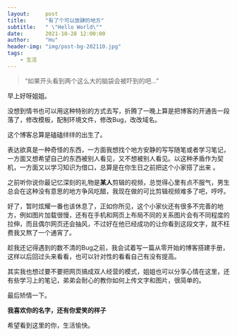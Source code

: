 ```yaml
---
layout:     post
title:      "有了个可以放肆的地方"
subtitle:   " \"Hello World\""
date:       2021-10-28 12:00:00
author:     "Hu"
header-img: "img/post-bg-202110.jpg"
tags:
    - 生活
---
```


> “如果开头看到两个这么大的脑袋会被吓到的吧...”



早上好呀姐姐。

没想到情书也可以用这种特别的方式去写，折腾了一晚上算是把博客的开通告一段落了，修改模板，配制环境文件，修改Bug，改改域名。

这个博客总算是磕磕绊绊的出生了。



表达欲真是一种奇怪的东西，一方面我想找个地方安静的写写随笔或者学习笔记，一方面又想希望自己的东西被别人看见，又不想被别人看见。以这种矛盾作为契机，一方面又以学习知识为借口，总算是在你生日之前把这个小家搭了出来 。



之前听你说你最记忆深刻的礼物是**某人**剪辑的视频，总觉得心里有点不服气，男生总会在这种没有意思的地方争风吃醋，我现在做的可比剪辑视频难多了吧，哼哼。



好了，暂时炫耀一番也该休息了，正如你所见，这个小家伙还有很多不完善的地方，例如图片加载很慢，还有在手机和网页上布局不同的关系图片会有不同程度的拉伸，而且偶尔网页还会抽风，不过好在他已经成功的让你看到这段文字，就不枉费我又熬了一个通宵了。



趁我还记得遇到的数不清的Bug之前，我会试着写一篇从零开始的博客搭建手册，这样以后回过头来看看，也可以针对性的看看自己有没有提高。



其实我也想过要不要把网页搞成双人经营的模式，姐姐也可以分享心情在这里，还有些学习上的笔记，弟弟会耐心的教你如何上传文字和图片，很简单的。



最后矫情一下。



**我喜欢你的名字，还有你爱笑的样子**



希望看到这里的你，生活愉快。

